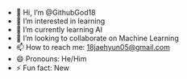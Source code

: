 - 👋 Hi, I’m @GithubGod18
- 👀 I’m interested in learning
- 🌱 I’m currently learning AI
- 💞️ I’m looking to collaborate on Machine Learning
- 📫 How to reach me: 18jaehyun05@gmail.com
- 😄 Pronouns: He/Him
- ⚡ Fun fact: New

<!---
GithubGod18/GithubGod18 is a ✨ special ✨ repository because its `README.md` (this file) appears on your GitHub profile.
You can click the Preview link to take a look at your changes.
--->

